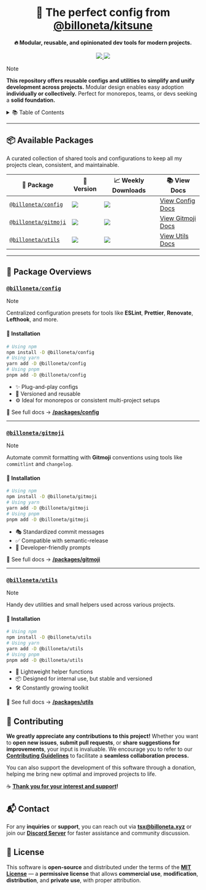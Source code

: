 <div align="center">
  <h1>🧰 The perfect config from <a href="https://github.com/billoneta/kitsune">@billoneta/kitsune</a></h1>
  <b>🔥 <strong>Modular, reusable, and opinionated dev tools for modern projects.</strong></b>
  <br/><br/>
  <a aria-label="Github License" href="https://github.com/billoneta/kitsune/blob/main/license.md">
    <img src="https://img.shields.io/github/license/billoneta/kitsune?color=blue&logo=github&label=License"/>
  </a>
  <a aria-label="Version" href="https://github.com/billoneta/kitsune/releases">
    <img src="https://img.shields.io/github/v/release/billoneta/kitsune?color=blue&logo=github&label=Version"/>
  </a>
</div>

<!-- prettier-ignore-start -->
> [!NOTE] 
> **This repository offers reusable configs and utilities to simplify and unify development across projects.** Modular design enables easy adoption **individually or collectively.** Perfect for monorepos, teams, or devs seeking a **solid foundation.**
<!-- prettier-ignore-end -->

<details>
  <summary>📚 Table of Contents</summary>
  <ol>
    <li><a href="#-available-packages"><strong>Available Packages</strong></a></li>
    <li>
      <a href="#-package-overviews"><strong>Package Overviews</strong></a>
      <ul>
        <li><a href="#billonetaconfig"><strong><code>@billoneta/config</code></strong></a></li>
        <li><a href="#billonetagitmoji"><strong><code>@billoneta/gitmoji</code></strong></a></li>
        <li><a href="#billonetautils"><strong><code>@billoneta/utils</code></strong></a></li>
      </ul>
    </li>
    <li><a href="#-contributing"><strong>Contributing</strong></a></li>
    <li><a href="#-contact"><strong>Contact</strong></a></li>
    <li><a href="#-license"><strong>License</strong></a></li>
  </ol>
</details>

---

## 📦 Available Packages

A curated collection of shared tools and configurations to keep all my projects clean, consistent, and maintainable.

<!-- prettier-ignore-start -->
| 🧱 **Package** | 🔢 **Version** | 📈 **Weekly Downloads** | 📚 **View Docs** |
| - | - | - | - |
| [`@billoneta/config`](https://npmjs.com/package/@billoneta/config) | ![](https://img.shields.io/npm/v/@billoneta/config/latest.svg) | [![](https://img.shields.io/npm/dw/@billoneta/config)](https://npmjs.com/package/@billoneta/config) | [View Config Docs](/packages/config/README.md) |
| [`@billoneta/gitmoji`](https://npmjs.com/package/@billoneta/gitmoji) | ![](https://img.shields.io/npm/v/@billoneta/gitmoji/latest.svg) | [![](https://img.shields.io/npm/dw/@billoneta/gitmoji)](https://npmjs.com/package/@billoneta/gitmoji) | [View Gitmoji Docs](/packages/gitmoji/README.md) |
| [`@billoneta/utils`](https://npmjs.com/package/@billoneta/utils) | ![](https://img.shields.io/npm/v/@billoneta/utils/latest.svg) | [![](https://img.shields.io/npm/dw/@billoneta/utils)](https://npmjs.com/package/@billoneta/utils) | [View Utils Docs](/packages/utils/README.md) |
<!-- prettier-ignore-end -->

---

## 🧩 Package Overviews

### [`@billoneta/config`](https://www.npmjs.com/package/@billoneta/config)

> [!NOTE]
> Centralized configuration presets for tools like **ESLint**, **Prettier**, **Renovate**, **Lefthook**, and more.

#### 💾 Installation

```bash
# Using npm
npm install -D @billoneta/config
# Using yarn
yarn add -D @billoneta/config
# Using pnpm
pnpm add -D @billoneta/config
```

- ✨ Plug-and-play configs
- 🔁 Versioned and reusable
- ⚙️ Ideal for monorepos or consistent multi-project setups

📖 See full docs → **[/packages/config](./packages/config/README.md)**

---

### [`@billoneta/gitmoji`](https://www.npmjs.com/package/@billoneta/gitmoji)

> [!NOTE]
> Automate commit formatting with **Gitmoji** conventions using tools like `commitlint` and `changelog`.

#### 💾 Installation

```bash
# Using npm
npm install -D @billoneta/gitmoji
# Using yarn
yarn add -D @billoneta/gitmoji
# Using pnpm
pnpm add -D @billoneta/gitmoji
```

- 🎭 Standardized commit messages
- ✅ Compatible with semantic-release
- 💬 Developer-friendly prompts

📖 See full docs → **[/packages/gitmoji](./packages/gitmoji/README.md)**

---

### [`@billoneta/utils`](https://www.npmjs.com/package/@billoneta/utils)

> [!NOTE]
> Handy dev utilities and small helpers used across various projects.

#### 💾 Installation

```bash
# Using npm
npm install -D @billoneta/utils
# Using yarn
yarn add -D @billoneta/utils
# Using pnpm
pnpm add -D @billoneta/utils
```

- 🧪 Lightweight helper functions
- 📦 Designed for internal use, but stable and versioned
- 🛠 Constantly growing toolkit

📖 See full docs → **[/packages/utils](./packages/utils/README.md)**

## 🤝 Contributing

**We greatly appreciate any contributions to this project!** Whether you want to **open new issues**, **submit pull requests**, or **share suggestions for improvements**, your input is invaluable. We encourage you to refer to our **[Contributing Guidelines](./CONTRIBUTING.md)** to facilitate a **seamless collaboration process.**

You can also support the development of this software through a donation, helping me bring new optimal and improved projects to life.

☕ **[Thank you for your interest and support](https://ko-fi.com/A0A11481X5)!**

## 📬 Contact

For any **inquiries** or **support**, you can reach out via **<tsx@billoneta.xyz>** or join our **[Discord Server](https://discord.gg/CMNd45AXvD)** for faster assistance and community discussion.

## 📄 License

This software is **open-source** and distributed under the terms of the **[MIT License](./license.md)** — a **permissive license** that allows **commercial use**, **modification**, **distribution**, and **private use**, with proper attribution.
